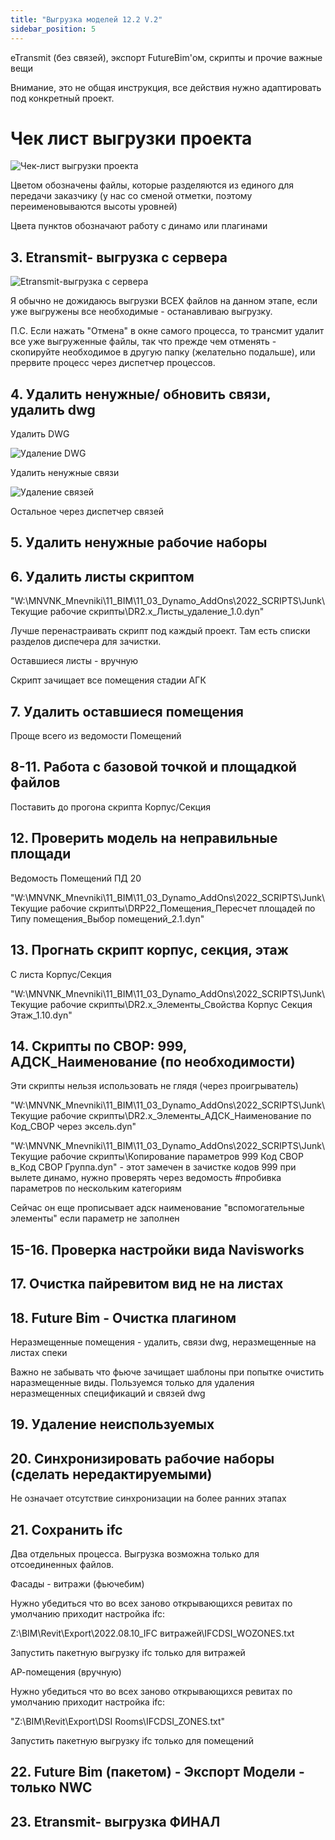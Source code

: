 ```yaml
---
title: "Выгрузка моделей 12.2 V.2"
sidebar_position: 5
---
```


eTransmit (без связей), экспорт FutureBim'ом, скрипты и прочие важные вещи

Внимание, это не общая инструкция, все действия нужно адаптировать под конкретный проект.

# Чек лист выгрузки проекта

![Чек-лист выгрузки проекта](/img/docs/images/model_export/model_export_4.png)

Цветом обозначены файлы, которые разделяются из единого для передачи заказчику (у нас со сменой отметки, поэтому переименовываются высоты уровней)

Цвета пунктов обозначают работу с динамо или плагинами

## 3. Etransmit- выгрузка с сервера

![Etransmit-выгрузка с сервера](/img/docs/images/model_export/model_export_2.png)

Я обычно не дожидаюсь выгрузки ВСЕХ файлов на данном этапе, если уже выгружены все необходимые - останавливаю выгрузку.

П.С. Если нажать "Отмена" в окне самого процесса, то трансмит удалит все уже выгруженные файлы, так что прежде чем отменять - скопируйте необходимое в другую папку (желательно подальше), или прервите процесс через диспетчер процессов.

## 4. Удалить ненужные/ обновить связи, удалить dwg

Удалить DWG

![Удаление DWG](/img/docs/images/model_export/model_export_1.png)

Удалить ненужные связи

![Удаление связей](/img/docs/images/model_export/model_export_3.png)

Остальное через диспетчер связей

## 5. Удалить ненужные рабочие наборы

## 6. Удалить листы скриптом

"W:\\MNVNK_Mnevniki\\11_BIM\\11_03_Dynamo_AddOns\\2022_SCRIPTS\\Junk\\Текущие рабочие скрипты\\DR2.x_Листы_удаление_1.0.dyn"

Лучше перенастраивать скрипт под каждый проект. Там есть списки разделов диспечера для зачистки.

Оставшиеся листы - вручную

Скрипт зачищает все помещения стадии АГК

## 7. Удалить оставшиеся помещения

Проще всего из ведомости Помещений

## 8-11. Работа с базовой точкой и площадкой файлов

Поставить до прогона скрипта Корпус/Секция

## 12. Проверить модель на неправильные площади

Ведомость Помещений ПД 20

"W:\\MNVNK_Mnevniki\\11_BIM\\11_03_Dynamo_AddOns\\2022_SCRIPTS\\Junk\\Текущие рабочие скрипты\\DRP22_Помещения_Пересчет площадей по Типу помещения_Выбор помещений_2.1.dyn"

## 13. Прогнать скрипт корпус, секция, этаж

С листа Корпус/Секция

"W:\\MNVNK_Mnevniki\\11_BIM\\11_03_Dynamo_AddOns\\2022_SCRIPTS\\Junk\\Текущие рабочие скрипты\\DR2.x_Элементы_Свойства Корпус Секция Этаж_1.10.dyn"

## 14. Скрипты по СВОР: 999, АДСК_Наименование (по необходимости)

Эти скрипты нельзя использовать не глядя (через проигрыватель)

"W:\\MNVNK_Mnevniki\\11_BIM\\11_03_Dynamo_AddOns\\2022_SCRIPTS\\Junk\\Текущие рабочие скрипты\\DR2.x_Элементы_АДСК_Наименование по Код_СВОР через эксель.dyn"

"W:\\MNVNK_Mnevniki\\11_BIM\\11_03_Dynamo_AddOns\\2022_SCRIPTS\\Junk\\Текущие рабочие скрипты\\Копирование параметров 999 Код СВОР в_Код СВОР Группа.dyn" - этот замечен в зачистке кодов 999 при вылете динамо, нужно проверять через ведомость #пробивка параметров по нескольким категориям

Сейчас он еще прописывает адск наименование "вспомогательные элементы" если параметр не заполнен

## 15-16. Проверка настройки вида Navisworks

## 17. Очистка пайревитом вид не на листах

## 18. Future Bim - Очистка плагином

Неразмещенные помещения - удалить, связи dwg, неразмещенные на листах спеки

Важно не забывать что фьюче зачищает шаблоны при попытке очистить наразмещенные виды. Пользуемся только для удаления неразмещенных спецификаций и связей dwg

## 19. Удаление неиспользуемых

## 20. Синхронизировать рабочие наборы (сделать нередактируемыми)

Не означает отсутствие синхронизации на более ранних этапах

## 21. Сохранить ifc

Два отдельных процесса. Выгрузка возможна только для отсоединенных файлов.

Фасады - витражи (фьючебим)

Нужно убедиться что во всех заново открывающихся ревитах по умолчанию приходит настройка ifc:

Z:\\BIM\\Revit\\Export\\2022.08.10_IFC витражей\\IFCDSI_WOZONES.txt

Запустить пакетную выгрузку ifc только для витражей

АР-помещения (вручную)

Нужно убедиться что во всех заново открывающихся ревитах по умолчанию приходит настройка ifc:

"Z:\\BIM\\Revit\\Export\\DSI Rooms\\IFCDSI_ZONES.txt"

Запустить пакетную выгрузку ifc только для помещений

## 22. Future Bim (пакетом) - Экспорт Модели - только NWC

## 23. Etransmit- выгрузка ФИНАЛ
